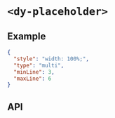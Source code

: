 # `<dy-placeholder>`

## Example

<gbp-example name="dy-placeholder" src="https://jspm.dev/duoyun-ui/elements/placeholder">

```json
{
  "style": "width: 100%;",
  "type": "multi",
  "minLine": 3,
  "maxLine": 6
}
```

</gbp-example>

## API

<gbp-api src="/src/elements/placeholder.ts"></gbp-api>
